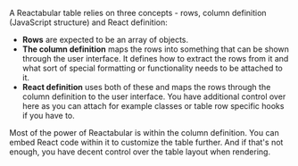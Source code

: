 A Reactabular table relies on three concepts - rows, column definition (JavaScript structure) and React definition:

* **Rows** are expected to be an array of objects.
* **The column definition** maps the rows into something that can be shown through the user interface. It defines how to extract the rows from it and what sort of special formatting or functionality needs to be attached to it.
* **React definition** uses both of these and maps the rows through the column definition to the user interface. You have additional control over here as you can attach for example classes or table row specific hooks if you have to.

Most of the power of Reactabular is within the column definition. You can embed React code within it to customize the table further. And if that's not enough, you have decent control over the table layout when rendering.
